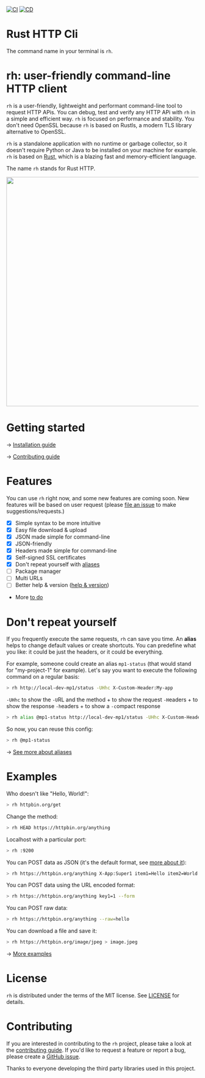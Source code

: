 [![CI](https://github.com/twigly/rh/actions/workflows/ci.yml/badge.svg)](https://github.com/twigly/rh/actions/workflows/ci.yml)
[![CD](https://github.com/twigly/rh/actions/workflows/cd.yml/badge.svg)](https://github.com/twigly/rh/actions/workflows/cd.yml)

# Rust HTTP Cli

The command name in your terminal is ```rh```.

# rh: user-friendly command-line HTTP client

```rh``` is a user-friendly, lightweight and performant command-line tool to request HTTP APis. You can debug, test and verify any HTTP APi with ```rh``` in a simple and efficient way. ```rh``` is focused on performance and stability. You don't need OpenSSL because ```rh``` is based on Rustls, a modern TLS library alternative to OpenSSL.

```rh``` is a standalone application with no runtime or garbage collector, so it doesn't require Python or Java to be installed on your machine for example. ```rh``` is based on [Rust,](https://www.rust-lang.org) which is a blazing fast and memory-efficient language.

The name ```rh``` stands for Rust HTTP.

<img width="600" src="doc/rh-screencast.svg">

# Getting started

→ [Installation guide](doc/install.md)

→ [Contributing guide](doc/contributing.md)

# Features

You can use ```rh``` right now, and some new features are coming soon. New features will be based on user request (please [file an issue](https://github.com/twigly/rh/issues) to make suggestions/requests.)

- [X] Simple syntax to be more intuitive
- [X] Easy file download & upload
- [X] JSON made simple for command-line
- [X] JSON-friendly
- [X] Headers made simple for command-line
- [X] Self-signed SSL certificates
- [X] Don't repeat yourself with [aliases](doc/alias.md)
- [ ] Package manager
- [ ] Multi URLs
- [ ] Better help & version ([help & version](doc/help-and-version.md))
- More [to do](doc/todo.md)


# Don't repeat yourself

If you frequently execute the same requests, ```rh``` can save you time. An **alias** helps to change default values or create shortcuts. You can predefine what you like: it could be just the headers, or it could be everything.

For example, someone could create an alias ```mp1-status``` (that would stand for "my-project-1" for example). Let's say you want to execute the following command on a regular basis:

```bash
> rh http://local-dev-mp1/status -UHhc X-Custom-Header:My-app
```

```-UHhc``` to show the ```-U```RL and the method + to show the request ```-H```eaders + to show the response ```-h```eaders + to show a ```-c```ompact response

```bash
> rh alias @mp1-status http://local-dev-mp1/status -UHhc X-Custom-Header:My-app
```

So now, you can reuse this config:

```bash
> rh @mp1-status
```

→ [See more about aliases](doc/alias.md)

# Examples

Who doesn't like "Hello, World!":

```bash
> rh httpbin.org/get
```

Change the method:

```bash
> rh HEAD https://httpbin.org/anything
```

Localhost with a particular port:

```bash
> rh :9200
```

You can POST data as JSON (it's the default format, see [more about it](doc/json.md)):

```bash
> rh https://httpbin.org/anything X-App:Super1 item1=Hello item2=World
```

You can POST data using the URL encoded format:

```bash
> rh https://httpbin.org/anything key1=1 --form
```

You can POST raw data:

```bash
> rh https://httpbin.org/anything --raw=hello
```

You can download a file and save it:

```bash
> rh https://httpbin.org/image/jpeg > image.jpeg
```

→ [More examples](doc/examples.md)

# License

```rh``` is distributed under the terms of the MIT license. See [LICENSE](/LICENSE) for details.

# Contributing

If you are interested in contributing to the ```rh``` project, please take a look at the [contributing guide](doc/contributing.md). If you'd like to request a feature or report a bug, please create a [GitHub issue](https://github.com/twigly/rh/issues).

Thanks to everyone developing the third party libraries used in this project.
